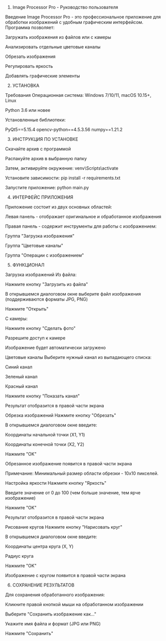 1. Image Processor Pro - Руководство пользователя 

Введение
Image Processor Pro - это профессиональное приложение для обработки изображений с удобным графическим интерфейсом. Программа позволяет:

Загружать изображения из файлов или с камеры

Анализировать отдельные цветовые каналы

Обрезать изображения

Регулировать яркость

Добавлять графические элементы

2. УСТАНОВКА 

Требования
Операционная система: Windows 7/10/11, macOS 10.15+, Linux

Python 3.6 или новее

Установленные библиотеки:

PyQt5==5.15.4
opencv-python==4.5.3.56
numpy==1.21.2

3. ИНСТРУКЦИЯ ПО УСТАНОВКЕ 

Скачайте архив с программой

Распакуйте архив в выбранную папку

Затем, активируйте окружение:
venv\Scripts\activate

Установите зависимости:
pip install -r requirements.txt

Запустите приложение:
python main.py

4. ИНТЕРФЕЙС ПРИЛОЖЕНИЯ 

Приложение состоит из двух основных областей:

Левая панель - отображает оригинальное и обработанное изображения

Правая панель - содержит инструменты для работы с изображением:

Группа "Загрузка изображения"

Группа "Цветовые каналы"

Группа "Операции с изображением"

5. ФУНКЦИОНАЛ 

Загрузка изображений
Из файла:

Нажмите кнопку "Загрузить из файла"

В открывшемся диалоговом окне выберите файл изображения (поддерживаются форматы JPG, PNG)

Нажмите "Открыть"

С камеры:

Нажмите кнопку "Сделать фото"

Разрешите доступ к камере

Изображение будет автоматически загружено

Цветовые каналы
Выберите нужный канал из выпадающего списка:

Синий канал

Зеленый канал

Красный канал

Нажмите кнопку "Показать канал"

Результат отобразится в правой части экрана

Обрезка изображений
Нажмите кнопку "Обрезать"

В открывшемся диалоговом окне введите:

Координаты начальной точки (X1, Y1)

Координаты конечной точки (X2, Y2)

Нажмите "OK"

Обрезанное изображение появится в правой части экрана

Примечание: Минимальный размер области обрезки - 10x10 пикселей.

Настройка яркости
Нажмите кнопку "Яркость"

Введите значение от 0 до 100 (чем больше значение, тем ярче изображение)

Нажмите "OK"

Результат отобразится в правой части экрана

Рисование кругов
Нажмите кнопку "Нарисовать круг"

В открывшемся диалоговом окне введите:

Координаты центра круга (X, Y)

Радиус круга

Нажмите "OK"

Изображение с кругом появится в правой части экрана

6. СОХРАНЕНИЕ РЕЗУЛЬТАТОВ 

Для сохранения обработанного изображения:

Кликните правой кнопкой мыши на обработанном изображении

Выберите "Сохранить изображение как..."

Укажите имя файла и формат (JPG или PNG)

Нажмите "Сохранить"